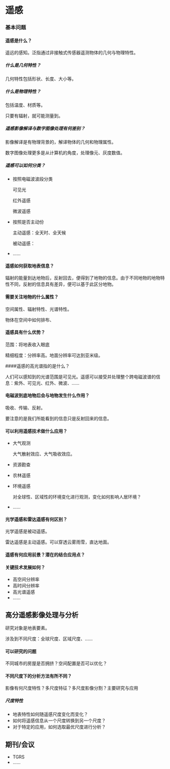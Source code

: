 # 遥感

### 基本问题

#### 遥感是什么？

遥远的感知。泛指通过非接触式传感器遥测物体的几何与物理特性。

##### 什么是几何特性？

几何特性包括形状、长度、大小等。

##### 什么是物理特性？

包括温度、材质等。

只要有辐射，就可能测量到。

##### 遥感影像解译与数字图像处理有何差别？

影像解译是有物理背景的，解译物体的几何和物理属性。

数字图像处理更多是从计算机的角度，处理像元、灰度数值。

##### 遥感可以如何分类？

- 按照电磁波波段分类

  可见光

  红外遥感

  微波遥感

- 按照是否主动份

  主动遥感：全天时、全天候

  被动遥感：

- ……



#### 遥感如何获取地表信息？

辐射的能量到达地物后，反射回去，便得到了地物的信息。由于不同地物的地物特性不同，反射的信息具有差异，便可以基于此区分地物。

#### 需要关注地物的什么属性？

空间属性、辐射特性、光谱特性。

物体在空间中如何排布、

#### 遥感具有什么优势？

范围：将地表收入眼底

精细程度：分辨率高。地面分辨率可达到亚米级。

####遥感的高光谱指的是什么？

人们可以感知到的光谱范围是可见光。遥感可以接受并处理整个跨电磁波谱的信息：紫外、可见光、红外、微波、……

#### 电磁波到底地物后会与地物发生什么作用？

吸收、传输、反射。

要注意的是我们所能看到的信息只是反射回来的信息。

#### 可以利用遥感技术做什么应用？

- 大气观测

  大气散射效应、大气吸收效应。

- 资源勘查

- 农林遥感

- 环境遥感

  对全球性、区域性的环境变化进行观测，变化如何影响人居环境？

- ……

#### 光学遥感和雷达遥感有何区别？

光学遥感是被动遥感。

雷达遥感是主动遥感。可以穿透云雾雨雪，直达地面。

#### 遥感有何应用前景？潜在的结合应用点？

#### 关键技术发展如何？

- 高空间分辨率
- 高时间分辨率
- 高光谱遥感
- ……

## 高分遥感影像处理与分析

研究对象是地表要素。

涉及到不同尺度：全球尺度、区域尺度、……

####  可以研究的问题

不同城市的房屋是否拥挤？空间配置是否可以优化？

#### 不同尺度下的分析方法有所不同？

影像有何尺度特性？多尺度特征？多尺度影像分割？主要研究与应用

##### 尺度特性

- 地表特性如何随遥感尺度变化而变化？
- 如何将遥感信息从一个尺度转换到另一个尺度？
- 对于特定的应用，如何选取最优尺度进行分析？

## 期刊/会议

- TGRS
- ……